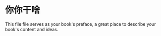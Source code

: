 # 你你干啥

This file file serves as your book's preface, a great place to describe your book's content and ideas.

